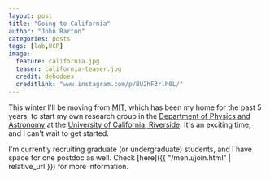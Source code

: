 ```yaml
---
layout: post
title: "Going to California"
author: "John Barton"
categories: posts
tags: [lab,UCR]
image:
  feature: california.jpg
  teaser: california-teaser.jpg
  credit: debodoes
  creditlink: "www.instagram.com/p/BU2hF3rlh0L/"
---
```


This winter I'll be moving from [MIT](https://web.mit.edu/), which has been my home for the past 5 years, to start my own research group in the [Department of Physics and Astronomy](http://www.physics.ucr.edu/) at the [University of California, Riverside](https://www.ucr.edu/). It's an exciting time, and I can't wait to get started.

I'm currently recruiting graduate (or undergraduate) students, and I have space for one postdoc as well. Check [here]({{ "/menu/join.html" | relative_url }}) for more information.
